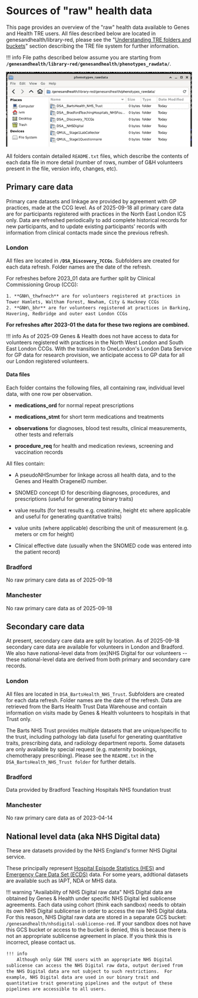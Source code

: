 # Sources of "raw" health data

This page provides an overview of the "raw" health data available to Genes and Health TRE users. All files described below are located in genesandhealth/library-red, please see the "[Understanding TRE folders and buckets](using-the-tre/understanding-tre-folders-and-buckets/)" section describing the TRE file system for further information.

!!! info
    File paths described below assume you are starting from **`/genesandhealth/library-red/genesandhealth/phenotypes_rawdata/`**.

![phenotypes_rawdata folder](/docs/images/what-genetic-and-health-data-are-where/phenotypes_rawdata-folder.png)
    
All folders contain detailed `README.txt` files, which describe the contents of each data file in more detail (number of rows, number of G&H volunteers present in the file, version info, changes, etc).

## Primary care data

Primary care datasets and linkage are provided by agreement with GP practices, made at the CCG level. As of 2025-09-18 all primary care data are for participants registered with practices in the North East London ICS only. Data are refreshed periodically to add complete historical records for new participants, and to update existing participants' records with information from clinical contacts made since the previous refresh.

### London

All files are located in **`/DSA_Discovery_7CCGs`**. Subfolders are created for each data refresh. Folder names are the date of the refresh.

For refreshes before 2023_01 data are further split by Clinical Commissioning Group (CCG):

    1. **GNH\_thwfnech** are for volunteers registered at practices in Tower Hamlets, Waltham Forest, Newham, City & Hackney CCGs  
    2. **GNH\_bhr** are for volunteers registered at practices in Barking, Havering, Redbridge and outer east London CCGs

**For refreshes after 2023-01 the data for these two regions are combined.**

!!! info 
    As of 2025-09 Genes & Health does not have access to data for volunteers registered with practices in the North West London and South East London CCGs.  With the transition to OneLondon's London Data Service for GP data for research provision, we anticipate access to GP data for all our London registered volunteers. 

#### Data files
Each folder contains the following files, all containing raw, individual level data, with one row per observation.

* **medications\_ord** for normal repeat prescriptions  
    
* **medications\_stmt** for short term medications and treatments  
    
* **observations** for diagnoses, blood test results, clinical measurements, other tests and referrals  
    
* **procedure\_req** for health and medication reviews, screening and vaccination records

All files contain:

* A pseudoNHSnumber for linkage across all health data, and to the Genes and Health OrageneID number.  
    
* SNOMED concept ID for describing diagnoses, procedures, and prescriptions (useful for generating binary traits)  
    
* value results (for test results e.g. creatinine, height etc where applicable and useful for generating quantitative traits)  
    
* value units (where applicable) describing the unit of measurement (e.g. meters or cm for height)  
    
* Clinical effective date (usually when the SNOMED code was entered into the patient record)

### Bradford

No raw primary care data as of 2025-09-18

### Manchester

No raw primary care data as of 2025-09-18

## Secondary care data

At present, secondary care data are split by location. As of 2025-09-18 secondary care data are available for volunteers in London and Bradford.  We also have national-level data from (ex)NHS Digital for our volunteers --these national-level data are derived from both primary and secondary care records.

### **London**

All files are located in `DSA_BartsHealth_NHS_Trust`. Subfolders are created for each data refresh. Folder names are the date of the refresh. Data are retrieved from the Barts Health Trust Data Warehouse and contain information on visits made by Genes & Health volunteers to hospitals in that Trust only.

The Barts NHS Trust provides multiple datasets that are unique/specific to the trust, including pathology lab data (useful for generating quantitative traits, prescribing data, and radiology department reports. Some datasets are only available by special request (e.g. maternity bookings, chemotherapy prescribing). Please see the `README.txt` in the `DSA_BartsHealth_NHS_Trust folder` for further details.

<!--Data in the icd\_10\_combined\_redacted.txt and opcs\_combined\_redacted.txt files will have substantial overlap with HES (see note above on availability), and are useful for generating [binary traits](https://tre-documentation.pages.dev/docs/explainers/phenotype_curation)-->

### **Bradford**

Data provided by Bradford Teaching Hospitals NHS foundation trust

### **Manchester**

No raw primary care data as of 2023-04-14

## National level data (aka NHS Digital data)

These are datasets provided by the NHS England's former NHS Digital service.

These principally represent [Hospital Episode Statistics (HES)](https://digital.nhs.uk/data-and-information/data-tools-and-services/data-services/hospital-episode-statistics) and [Emergency Care Data Set (ECDS)](https://digital.nhs.uk/data-and-information/data-collections-and-data-sets/data-sets/emergency-care-data-set-ecds) data.  For some years, addtional datasets are available such as IAPT, NDA or MHS data.

!!! warning "Availability of NHS Digital raw data"
    NHS Digital data are obtained by Genes & Health under specific NHS Digital led sublicense agreements.  Each data using cohort (think each sandbox) needs to obtain its own NHS Digital sublicense in order to access the raw NHS Digital data.  For this reason, NHS Digital raw data are stored in a separate GCS bucket: `/genesandhealth/nhsdigital-sublicense-red`.  If your sandbox does not have this GCS bucket or access to the bucket is denied, this is because there is not an appropriate sublicense agreement in place.  If you think this is incorrect, please contact us.

    !!! info
        Although only G&H TRE users with an appropriate NHS Digital sublicense can access the NHS Digital raw data, output derived from the NHS Digital data are not subject to such restrictions.  For example, NHS Digital data are used in our binary trait and quantitative trait generating pipelines and the output of these pipelines are accessible to all users.

<!--
## What do the raw data look like

This section describes the **raw** phenotype files currently available in the TRE, and their location in the TRE file structure. Column headings are replicated directly, brief summaries of file contents and column contents will be updated.

For most users and use cases, this documment should serve as a reference guide only. Members of the GH data team have used the raw files described here to produce curated products, that will in most cases be more useful (and user friendly).

/genesandhealth/library-red/genesandhealth/phenotypes\_rawdata/DSA\_\_BartsHealth\_NHS\_Trust/2021\_04\_PathologyLab/AntiMullerianHormone\_April2021.csv

| PseudoNHSNo | Age At Test | Test Name | Date of Test | Result | Unit |
| :---- | :---- | :---- | :---- | :---- | :---- |
| Type description here | Type description here | Type description here | Type description here | Type description here | Type description here |
-->

